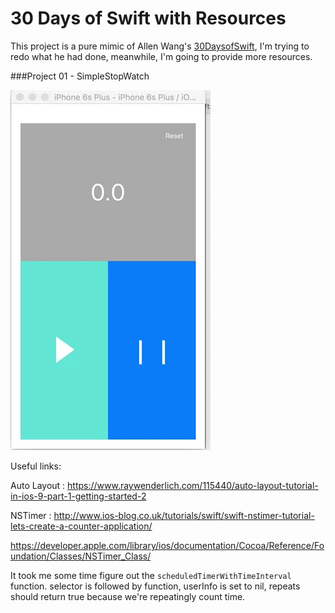 # 30 Days of Swift with Resources

This project is a pure mimic of Allen Wang's [30DaysofSwift][id], I'm trying to redo what he had done, meanwhile, I'm going to provide more resources.



[id]:https://github.com/allenwong/30DaysofSwift



###Project 01 - SimpleStopWatch


![](https://github.com/KrisYu/30DaysofSwiftwithResource/blob/master/Project%2001%20-%20SimpleStopWatch/project%2001SimpleStopWatch.gif?raw=true)


Useful links:


Auto Layout : <https://www.raywenderlich.com/115440/auto-layout-tutorial-in-ios-9-part-1-getting-started-2>


NSTimer : <http://www.ios-blog.co.uk/tutorials/swift/swift-nstimer-tutorial-lets-create-a-counter-application/>

<https://developer.apple.com/library/ios/documentation/Cocoa/Reference/Foundation/Classes/NSTimer_Class/>

It took me some time figure out the `scheduledTimerWithTimeInterval` function. selector is followed by function, userInfo is set to nil, repeats should return true because we're repeatingly count time.
